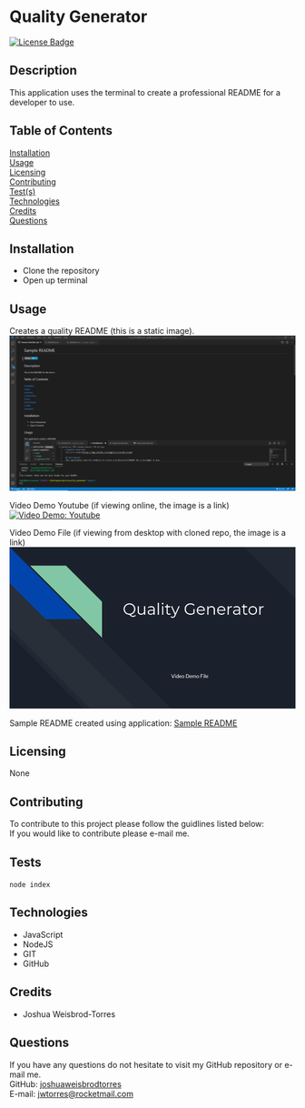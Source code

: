 # Quality Generator
[![License Badge](https://img.shields.io/badge/license-None-red)](#)

## Description  
This application uses the terminal to create a professional README for a developer to use.

## Table of Contents  
[Installation](#Installation)  
[Usage](#Usage)  
[Licensing](#Licensing)  
[Contributing](#Contributing)  
[Test(s)](#Tests)  
[Technologies](#Technologies)  
[Credits](#Credits)  
[Questions](#Questions)

## Installation
- Clone the repository
- Open up terminal

## Usage  
Creates a quality README (this is a static image).  
![Creates a quality README.](/assets/images/sample-readme-preview1.PNG)  

Video Demo Youtube (if viewing online, the image is a link)   
[![Video Demo: Youtube](https://img.youtube.com/vi/ip6jc6dIs7Q/maxresdefault.jpg)](https://www.youtube.com/watch?v=ip6jc6dIs7Q)  

Video Demo File (if viewing from desktop with cloned repo, the image is a link)   
[![Video Demo: File](/assets/images/image-video-demo-file.png)](/assets/video/quality-generator-demo.mp4)  

Sample README created using application:
[Sample README](/assets/sample-readme/README.md)

## Licensing  
None  

## Contributing  
To contribute to this project please follow the guidlines listed below:  
If you would like to contribute please e-mail me.

## Tests
```node index```

## Technologies 
- JavaScript
- NodeJS
- GIT
- GitHub

## Credits 
- Joshua Weisbrod-Torres

## Questions  
If you have any questions do not hesitate to visit my GitHub repository or e-mail me.  
GitHub: [joshuaweisbrodtorres](https://github.com/joshuaweisbrodtorres)  
E-mail: [jwtorres@rocketmail.com](mailto:jwtorres@rocketmail.com)

